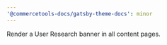 ```yaml
---
'@commercetools-docs/gatsby-theme-docs': minor
---
```


Render a User Research banner in all content pages.
